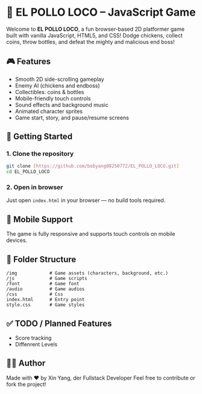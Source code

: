 # 🐔 EL POLLO LOCO – JavaScript Game

Welcome to **EL POLLO LOCO**, a fun browser-based 2D platformer game built with vanilla JavaScript, HTML5, and CSS!
Dodge chickens, collect coins, throw bottles, and defeat the mighty and malicious end boss!

## 🎮 Features

* Smooth 2D side-scrolling gameplay
* Enemy AI (chickens and endboss)
* Collectibles: coins & bottles
* Mobile-friendly touch controls
* Sound effects and background music
* Animated character sprites
* Game start, story, and pause/resume screens

## 🚀 Getting Started

### 1. Clone the repository

```bash
git clone [https://github.com/bobyang08250772/EL_POLLO_LOCO.git]
cd EL_POLLO_LOCO
```

### 2. Open in browser

Just open `index.html` in your browser — no build tools required.

## 📱 Mobile Support

The game is fully responsive and supports touch controls on mobile devices.

## 📁 Folder Structure

```
/img            # Game assets (characters, background, etc.)
/js             # Game scripts
/font           # Game font
/audio          # Game audios
/css            # Css
index.html      # Entry point
style.css       # Game styles
```

## ✅ TODO / Planned Features

* Score tracking
* Diffenrent Levels

## 👨‍💻 Author

Made with ❤️ by Xin Yang, der Fullstack Developer
Feel free to contribute or fork the project!
